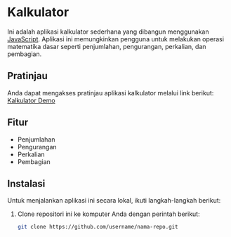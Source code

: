 # Kalkulator

Ini adalah aplikasi kalkulator sederhana yang dibangun menggunakan [JavaScript](https://www.javascript.com/). Aplikasi ini memungkinkan pengguna untuk melakukan operasi matematika dasar seperti penjumlahan, pengurangan, perkalian, dan pembagian.

## Pratinjau

Anda dapat mengakses pratinjau aplikasi kalkulator melalui link berikut: <a href="https://akhmadnuryasin.github.io/kalkulator/" target="_blank">Kalkulator Demo</a>


## Fitur

- Penjumlahan
- Pengurangan
- Perkalian
- Pembagian

## Instalasi

Untuk menjalankan aplikasi ini secara lokal, ikuti langkah-langkah berikut:

1. Clone repositori ini ke komputer Anda dengan perintah berikut:
   ```bash
   git clone https://github.com/username/nama-repo.git
